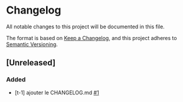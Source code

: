 # Changelog

All notable changes to this project will be documented in this file.

The format is based on [Keep a Changelog](https://keepachangelog.com/en/1.0.0/),
and this project adheres to [Semantic Versioning](https://semver.org/spec/v2.0.0.html).

## [Unreleased]

### Added
 
- [t-1] ajouter le CHANGELOG.md [#1](https://trello.com/c/banqOttn/1-t-1-ajouter-le-changelogmd)